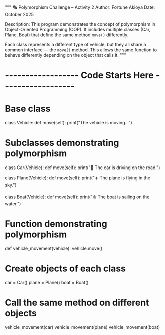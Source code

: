 """
🎭 Polymorphism Challenge – Activity 2
Author: Fortune Akioya
Date: October 2025

Description:
This program demonstrates the concept of polymorphism in Object-Oriented Programming (OOP).
It includes multiple classes (Car, Plane, Boat) that define the same method `move()` differently.

Each class represents a different type of vehicle, but they all share a common interface — the `move()` method.
This allows the same function to behave differently depending on the object that calls it.
"""

# ------------------ Code Starts Here ------------------

# Base class
class Vehicle:
    def move(self):
        print("The vehicle is moving...")

# Subclasses demonstrating polymorphism
class Car(Vehicle):
    def move(self):
        print("🚗 The car is driving on the road.")

class Plane(Vehicle):
    def move(self):
        print("✈️ The plane is flying in the sky.")

class Boat(Vehicle):
    def move(self):
        print("⛵ The boat is sailing on the water.")

# Function demonstrating polymorphism
def vehicle_movement(vehicle):
    vehicle.move()

# Create objects of each class
car = Car()
plane = Plane()
boat = Boat()

# Call the same method on different objects
vehicle_movement(car)
vehicle_movement(plane)
vehicle_movement(boat)
